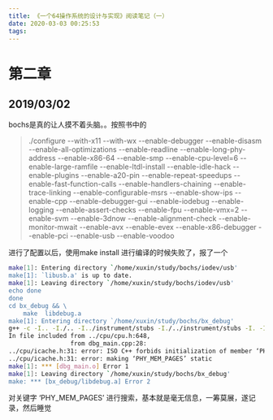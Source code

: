 ```yaml
---
title: 《一个64操作系统的设计与实现》阅读笔记（一）
date: 2020-03-03 00:25:53
tags:
---
```

# 第二章
## 2019/03/02
bochs是真的让人摸不着头脑。。按照书中的
> ./configure --with-x11 --with-wx --enable-debugger --enable-disasm --enable-all-optimizations --enable-readline --enable-long-phy-address --enable-x86-64 --enable-smp --enable-cpu-level=6 --enable-large-ramfile --enable-ltdl-install --enable-idle-hack --enable-plugins --enable-a20-pin --enable-repeat-speedups --enable-fast-function-calls --enable-handlers-chaining --enable-trace-linking --enable-configurable-msrs --enable-show-ips --enable-cpp --enable-debugger-gui --enable-iodebug --enable-logging --enable-assert-checks --enable-fpu --enable-vmx=2 --enable-svm --enable-3dnow --enable-alignment-check --enable-monitor-mwait --enable-avx --enable-evex --enable-x86-debugger --enable-pci --enable-usb --enable-voodoo

进行了配置以后，使用make install 进行编译的时候失败了，报了一个

```bash
make[1]: Entering directory `/home/xuxin/study/bochs/iodev/usb'
make[1]: `libusb.a' is up to date.
make[1]: Leaving directory `/home/xuxin/study/bochs/iodev/usb'
echo done
done
cd bx_debug && \
	make  libdebug.a
make[1]: Entering directory `/home/xuxin/study/bochs/bx_debug'
g++ -c -I.. -I./.. -I../instrument/stubs -I./../instrument/stubs -I. -I./. -g -O2 -D_FILE_OFFSET_BITS=64 -D_LARGE_FILES -pthread   dbg_main.cpp -o dbg_main.o
In file included from ../cpu/cpu.h:648,
                 from dbg_main.cpp:28:
../cpu/icache.h:31: error: ISO C++ forbids initialization of member ‘PHY_MEM_PAGES’
../cpu/icache.h:31: error: making ‘PHY_MEM_PAGES’ static
make[1]: *** [dbg_main.o] Error 1
make[1]: Leaving directory `/home/xuxin/study/bochs/bx_debug'
make: *** [bx_debug/libdebug.a] Error 2
```

对关键字 ‘PHY_MEM_PAGES’ 进行搜索，基本就是毫无信息，一筹莫展，遂记录，然后睡觉